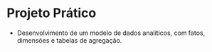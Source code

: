 # Projeto Prático
- Desenvolvimento de um modelo de dados analíticos, com fatos, dimensões e tabelas de agregação.
